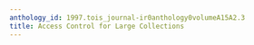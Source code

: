 ```yaml
---
anthology_id: 1997.tois_journal-ir0anthology0volumeA15A2.3
title: Access Control for Large Collections
---
```

